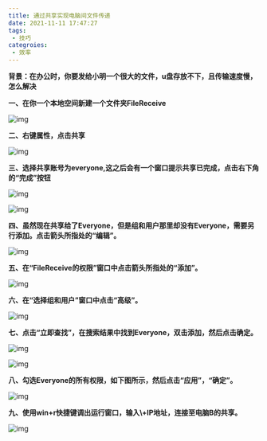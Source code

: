 ```yaml
---
title: 通过共享实现电脑间文件传递
date: 2021-11-11 17:47:27
tags:
 - 技巧
categroies:
 - 效率
---
```


**背景：在办公时，你要发给小明一个很大的文件，u盘存放不下，且传输速度慢，怎么解决**

**一、在你一个本地空间新建一个文件夹FileReceive**

![img](通过共享实现电脑间文件传递/a8b1afbf5bbc430bb3b4132767d35975.png)

<!--more--> 

**二、右键属性，点击共享**

![img](通过共享实现电脑间文件传递/be1e6ae5c2c84f1bb3c19ddb4f1d4e5f.png)

 **三、选择共享账号为everyone,这之后会有一个窗口提示共享已完成，点击右下角的“完成”按钮**

![img](通过共享实现电脑间文件传递/928ca4e2ef13437e9c5ff9df90a4354e.png)

![img](通过共享实现电脑间文件传递/e36c11e7ffcb41c0bad8c815f78ca397.png)

 **四、虽然现在共享给了Everyone，但是组和用户那里却没有Everyone，需要另行添加。点击箭头所指处的“编辑”。**

 ![img](通过共享实现电脑间文件传递/1b9e8951ac1c4a6bbf8423b51bf8e5a9.png)

 **五、在“FileReceive的权限”窗口中点击箭头所指处的“添加”。**

 ![img](通过共享实现电脑间文件传递/db762c242f92479fb1d54b29811ec9d3.png)

 **六、在“选择组和用户”窗口中点击“高级”。** 

 ![img](通过共享实现电脑间文件传递/6eb3ea6e500e4c34a5819aa5b3ee1e86.png)

  **七、点击“立即查找”，在搜索结果中找到Everyone，双击添加，然后点击确定。**

 ![img](通过共享实现电脑间文件传递/404e1f88728941e58813c17682d28bc6.png)

![img](通过共享实现电脑间文件传递/7ca724ffe1054cddaa33d96830dc79ca.png)

  **八、勾选Everyone的所有权限，如下图所示，然后点击“应用”，“确定”。** 

![img](通过共享实现电脑间文件传递/d1e03223471b4548ac96e8e7929576e6.png)

  **九、使用win+r快捷键调出运行窗口，输入\\+IP地址，连接至电脑B的共享。** 


![img](通过共享实现电脑间文件传递/1bbc15b8aa784bfe8fb8a3faad79768f.png)